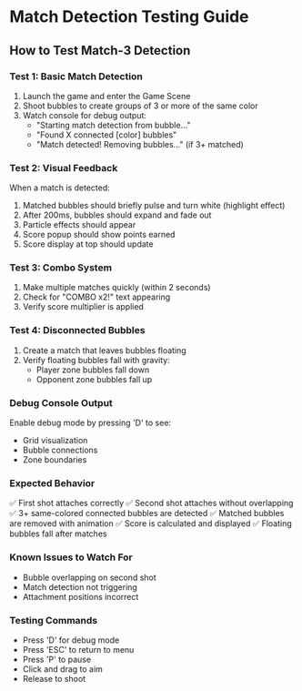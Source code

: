 # Match Detection Testing Guide

## How to Test Match-3 Detection

### Test 1: Basic Match Detection
1. Launch the game and enter the Game Scene
2. Shoot bubbles to create groups of 3 or more of the same color
3. Watch console for debug output:
   - "Starting match detection from bubble..."
   - "Found X connected [color] bubbles"
   - "Match detected! Removing bubbles..." (if 3+ matched)

### Test 2: Visual Feedback
When a match is detected:
1. Matched bubbles should briefly pulse and turn white (highlight effect)
2. After 200ms, bubbles should expand and fade out
3. Particle effects should appear
4. Score popup should show points earned
5. Score display at top should update

### Test 3: Combo System
1. Make multiple matches quickly (within 2 seconds)
2. Check for "COMBO x2!" text appearing
3. Verify score multiplier is applied

### Test 4: Disconnected Bubbles
1. Create a match that leaves bubbles floating
2. Verify floating bubbles fall with gravity:
   - Player zone bubbles fall down
   - Opponent zone bubbles fall up

### Debug Console Output
Enable debug mode by pressing 'D' to see:
- Grid visualization
- Bubble connections
- Zone boundaries

### Expected Behavior
✅ First shot attaches correctly
✅ Second shot attaches without overlapping
✅ 3+ same-colored connected bubbles are detected
✅ Matched bubbles are removed with animation
✅ Score is calculated and displayed
✅ Floating bubbles fall after matches

### Known Issues to Watch For
- Bubble overlapping on second shot
- Match detection not triggering
- Attachment positions incorrect

### Testing Commands
- Press 'D' for debug mode
- Press 'ESC' to return to menu
- Press 'P' to pause
- Click and drag to aim
- Release to shoot